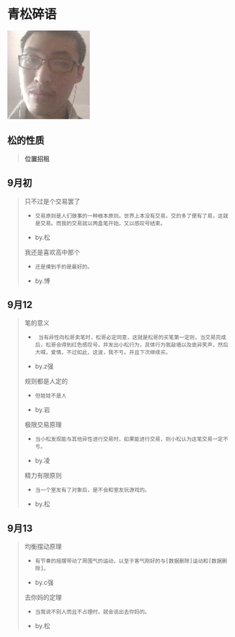 # 青松碎语

<img src="assets/image-20200912233810740.png" alt="image-20200912233810740" style="zoom:50%;" />

## 松的性质

> **位置招租**

## 9月初

> 只不过是个交易罢了  
>
> - ```
>   交易原则是人们做事的一种根本原则，世界上本没有交易，交的多了便有了易，这就是交易。而我的交易就以两盒笔开始，又以感叹号结束。
>   ```
>
> - by.松
>
>   
>
> 我还是喜欢高中那个
>
> - ```
>   还是摸到手的是最好的。
>   ```
>
> - by.博

## 9月12

> 笔的意义
>
> - ```
>    当有异性向松哥卖笔时，松哥必定同意，这就是松哥的买笔第一定则，当交易完成后，松哥会得到红色感叹号，并发出小松行为，具体行为我敲墙以及诡异笑声，然后大喊，爱情，不过如此，这波，我不亏。并且下次继续买。
>   ```
>
> - by.z强
>
>   
>
> 规则都是人定的
>
> - ```
>   但娃娃不是人
>   ```
>
> - by.岩
>
>   
>
> 极限交易原理
>
> - ```
>   当小松发现能与其他异性进行交易时，如果能进行交易，则小松认为这笔交易一定不亏。
>   ```
>
> - by.凌
>
>   
>
> 精力有限原则
>
> - ```
>   当一个室友有了对象后，是不会和室友玩游戏的。
>   ```
>
> - by.松

## 9月13

> 均衡摆动原理
>
> - ```
>   有节奏的摇摆带动了周围气的运动，以至于客气刚好的与[数据删除]运动和[数据删除]。
>   ```
>
> - by.c强
>
> 去你妈的定理
>
> - ```
>   当我说不别人而且不占理时，就会说出去你妈的。
>   ```
>
> - by.松

